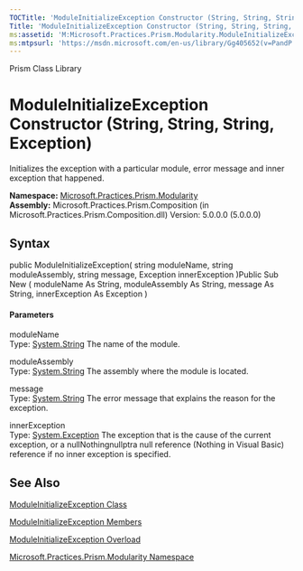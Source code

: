 ```yaml
---
TOCTitle: 'ModuleInitializeException Constructor (String, String, String, Exception)'
Title: 'ModuleInitializeException Constructor (String, String, String, Exception) (Microsoft.Practices.Prism.Modularity)'
ms:assetid: 'M:Microsoft.Practices.Prism.Modularity.ModuleInitializeException.\#ctor(System.String,System.String,System.String,System.Exception)'
ms:mtpsurl: 'https://msdn.microsoft.com/en-us/library/Gg405652(v=PandP.50)'
---
```


Prism Class Library

ModuleInitializeException Constructor (String, String, String, Exception)
=========================================================================

Initializes the exception with a particular module, error message and inner exception that happened.

**Namespace:** [Microsoft.Practices.Prism.Modularity](https://msdn.microsoft.com/n:microsoft.practices.prism.modularity)
**Assembly:** Microsoft.Practices.Prism.Composition (in Microsoft.Practices.Prism.Composition.dll) Version: 5.0.0.0 (5.0.0.0)

## Syntax


<span id="syntaxToggle"></span>public ModuleInitializeException( string moduleName, string moduleAssembly, string message, Exception innerException )Public Sub New ( moduleName As String, moduleAssembly As String, message As String, innerException As Exception )
#### Parameters

moduleName  
Type: [System.String](http://msdn2.microsoft.com/en-us/library/s1wwdcbf)
The name of the module.

moduleAssembly  
Type: [System.String](http://msdn2.microsoft.com/en-us/library/s1wwdcbf)
The assembly where the module is located.

message  
Type: [System.String](http://msdn2.microsoft.com/en-us/library/s1wwdcbf)
The error message that explains the reason for the exception.

innerException  
Type: [System.Exception](http://msdn2.microsoft.com/en-us/library/c18k6c59)
The exception that is the cause of the current exception, or a nullNothingnullptra null reference (Nothing in Visual Basic) reference if no inner exception is specified.

See Also
--------


[ModuleInitializeException Class](https://msdn.microsoft.com/t:microsoft.practices.prism.modularity.moduleinitializeexception)

[ModuleInitializeException Members](https://msdn.microsoft.com/allmembers.t:microsoft.practices.prism.modularity.moduleinitializeexception)

[ModuleInitializeException Overload](https://msdn.microsoft.com/overload:microsoft.practices.prism.modularity.moduleinitializeexception.)

[Microsoft.Practices.Prism.Modularity Namespace](https://msdn.microsoft.com/n:microsoft.practices.prism.modularity)
